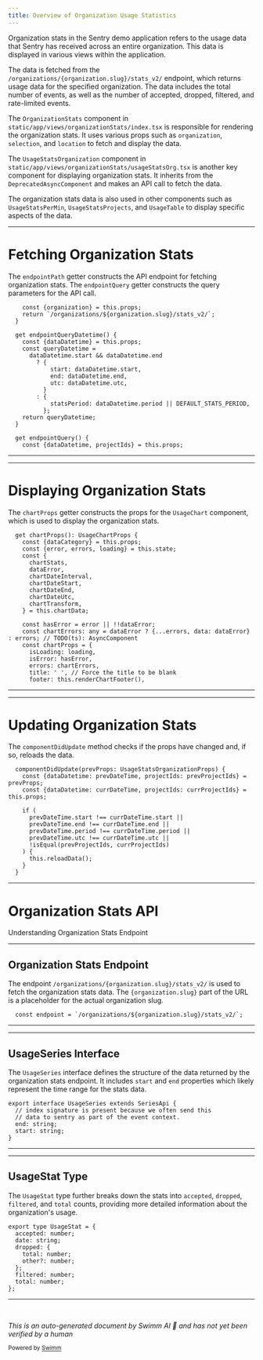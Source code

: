 ```yaml
---
title: Overview of Organization Usage Statistics
---
```

Organization stats in the Sentry demo application refers to the usage data that Sentry has received across an entire organization. This data is displayed in various views within the application.

The data is fetched from the `/organizations/{organization.slug}/stats_v2/` endpoint, which returns usage data for the specified organization. The data includes the total number of events, as well as the number of accepted, dropped, filtered, and rate-limited events.

The `OrganizationStats` component in `static/app/views/organizationStats/index.tsx` is responsible for rendering the organization stats. It uses various props such as `organization`, `selection`, and `location` to fetch and display the data.

The `UsageStatsOrganization` component in `static/app/views/organizationStats/usageStatsOrg.tsx` is another key component for displaying organization stats. It inherits from the `DeprecatedAsyncComponent` and makes an API call to fetch the data.

The organization stats data is also used in other components such as `UsageStatsPerMin`, `UsageStatsProjects`, and `UsageTable` to display specific aspects of the data.

<SwmSnippet path="/static/app/views/organizationStats/usageStatsOrg.tsx" line="91">

---

# Fetching Organization Stats

The `endpointPath` getter constructs the API endpoint for fetching organization stats. The `endpointQuery` getter constructs the query parameters for the API call.

```tsx
    const {organization} = this.props;
    return `/organizations/${organization.slug}/stats_v2/`;
  }

  get endpointQueryDatetime() {
    const {dataDatetime} = this.props;
    const queryDatetime =
      dataDatetime.start && dataDatetime.end
        ? {
            start: dataDatetime.start,
            end: dataDatetime.end,
            utc: dataDatetime.utc,
          }
        : {
            statsPeriod: dataDatetime.period || DEFAULT_STATS_PERIOD,
          };
    return queryDatetime;
  }

  get endpointQuery() {
    const {dataDatetime, projectIds} = this.props;
```

---

</SwmSnippet>

<SwmSnippet path="/static/app/views/organizationStats/usageStatsOrg.tsx" line="224">

---

# Displaying Organization Stats

The `chartProps` getter constructs the props for the `UsageChart` component, which is used to display the organization stats.

```tsx
  get chartProps(): UsageChartProps {
    const {dataCategory} = this.props;
    const {error, errors, loading} = this.state;
    const {
      chartStats,
      dataError,
      chartDateInterval,
      chartDateStart,
      chartDateEnd,
      chartDateUtc,
      chartTransform,
    } = this.chartData;

    const hasError = error || !!dataError;
    const chartErrors: any = dataError ? {...errors, data: dataError} : errors; // TODO(ts): AsyncComponent
    const chartProps = {
      isLoading: loading,
      isError: hasError,
      errors: chartErrors,
      title: ' ', // Force the title to be blank
      footer: this.renderChartFooter(),
```

---

</SwmSnippet>

<SwmSnippet path="/static/app/views/organizationStats/usageStatsOrg.tsx" line="66">

---

# Updating Organization Stats

The `componentDidUpdate` method checks if the props have changed and, if so, reloads the data.

```tsx
  componentDidUpdate(prevProps: UsageStatsOrganizationProps) {
    const {dataDatetime: prevDateTime, projectIds: prevProjectIds} = prevProps;
    const {dataDatetime: currDateTime, projectIds: currProjectIds} = this.props;

    if (
      prevDateTime.start !== currDateTime.start ||
      prevDateTime.end !== currDateTime.end ||
      prevDateTime.period !== currDateTime.period ||
      prevDateTime.utc !== currDateTime.utc ||
      !isEqual(prevProjectIds, currProjectIds)
    ) {
      this.reloadData();
    }
  }
```

---

</SwmSnippet>

# Organization Stats API

Understanding Organization Stats Endpoint

<SwmSnippet path="/static/app/views/organizationStats/index.spec.tsx" line="35">

---

## Organization Stats Endpoint

The endpoint `/organizations/{organization.slug}/stats_v2/` is used to fetch the organization stats data. The `{organization.slug}` part of the URL is a placeholder for the actual organization slug.

```tsx
  const endpoint = `/organizations/${organization.slug}/stats_v2/`;
```

---

</SwmSnippet>

<SwmSnippet path="/static/app/views/organizationStats/types.tsx" line="6">

---

## UsageSeries Interface

The `UsageSeries` interface defines the structure of the data returned by the organization stats endpoint. It includes `start` and `end` properties which likely represent the time range for the stats data.

```tsx
export interface UsageSeries extends SeriesApi {
  // index signature is present because we often send this
  // data to sentry as part of the event context.
  end: string;
  start: string;
}
```

---

</SwmSnippet>

<SwmSnippet path="/static/app/views/organizationStats/types.tsx" line="13">

---

## UsageStat Type

The `UsageStat` type further breaks down the stats into `accepted`, `dropped`, `filtered`, and `total` counts, providing more detailed information about the organization's usage.

```tsx
export type UsageStat = {
  accepted: number;
  date: string;
  dropped: {
    total: number;
    other?: number;
  };
  filtered: number;
  total: number;
};
```

---

</SwmSnippet>

&nbsp;

*This is an auto-generated document by Swimm AI 🌊 and has not yet been verified by a human*

<SwmMeta version="3.0.0" repo-id="Z2l0aHViJTNBJTNBc2VudHJ5LWRlbW8lM0ElM0FTd2ltbS1EZW1v" repo-name="sentry-demo" doc-type="overview"><sup>Powered by [Swimm](/)</sup></SwmMeta>
